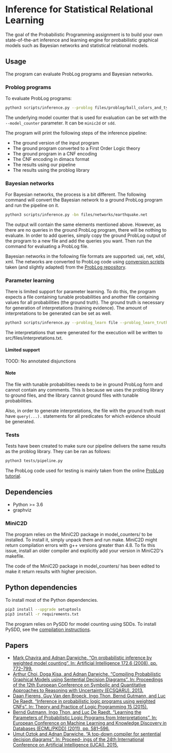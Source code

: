 # Inference for Statistical Relational Learning
The goal of the Probabilistic Programming assignment is to build your own state-of-the-art inference and learning engine for probabilistic graphical models such as Bayesian networks and statistical relational models.

## Usage
The program can evaluate ProbLog programs and Bayesian networks.

### Problog programs
To evaluate ProbLog programs:
```sh
python3 scripts/inference.py --problog files/problog/ball_colors_and_types.pl
```
The underlying model counter that is used for evaluation can be set with the `--model_counter` parameter. It can be `minic2d` or `sdd`.

The program will print the following steps of the inference pipeline:
* The ground version of the input program
* The ground program converted to a First Order Logic theory
* The ground program in a CNF encoding
* The CNF encoding in dimacs format
* The results using our pipeline
* The results using the problog library

### Bayesian networks
For Bayesian networks, the process is a bit different.
The following command will convert the Bayesian network to a ground ProbLog program and run the pipeline on it.
```sh
python3 scripts/inference.py -bn files/networks/earthquake.net
```
The output will contain the same elements mentioned above. However, as there are no queries in the ground ProbLog program, there will be nothing to evaluate. In order to add queries, simply copy the ground ProbLog output of the program to a new file and add the queries you want. Then run the command for evaluating a ProbLog file.

Bayesian networks in the following file formats are supported: uai, net, xdsl, xml. The networks are converted to ProbLog code using [conversion scripts](/src/problog_conversions) taken (and slightly adapted) from the [ProbLog repository](https://github.com/jordn/ProbLog).

### Parameter learning
There is limited support for parameter learning. To do this, the program expects a file containing tunable probabilities and another file containing values for all probabilities (the ground truth). The ground truth is necessary for generation of interpretations (training evidence). The amount of interpretations to be generated can be set as well.

```sh
python3 scripts/inference.py --problog_learn file --problog_learn_truth file_ground_truth --learning_interpretations 100
```
The interpretations that were generated for the execution will be written to src/files/interpretations.txt.

#### Limited support
TOOD: No annotated disjunctions

#### Note
The file with tunable probabilities needs to be in ground ProbLog form and cannot contain any comments. This is because we uses the problog library to ground files, and the library cannot ground files with tunable probabilities.

Also, in order to generate interpretations, the file with the ground truth must have `query(...).` statements for all predicates for which evidence should be generated.

### Tests
Tests have been created to make sure our pipeline delivers the same results as the problog library. They can be ran as follows:
```sh
python3 tests/pipeline.py
```
The ProbLog code used for testing is mainly taken from the online [ProbLog tutorial](https://dtai.cs.kuleuven.be/problog/tutorial.html).

## Dependencies
* Python >= 3.6
* graphviz

### MiniC2D
The program relies on the MiniC2D package in model_counters/ to be installed. To install it, simply unpack them and run make. MiniC2D might return compilation errors with g++ versions greater than 4.8. To fix this issue, install an older compiler and explicitly add your version in MiniC2D's makefile.

The code of the MiniC2D package in model_counters/ has been edited to make it return results with higher precision.

## Python dependencies
To install most of the Python dependencies.
```sh
pip3 install --upgrade setuptools
pip3 install -r requirements.txt
```
The program relies on PySDD for model counting using SDDs. To install PySDD, see the [compilation instructions](https://github.com/wannesm/PySDD).

## Papers
- [Mark Chavira and Adnan Darwiche. “On probabilistic inference by weighted model counting”. In: Artificial Intelligence 172.6 (2008), pp. 772–799.](http://www.sciencedirect.com/science/article/pii/S0004370207001889)
- [Arthur Choi, Doga Kisa, and Adnan Darwiche. “Compiling Probabilistic Graphical Models using Sentential Decision Diagrams”. In: Proceedings of the 12th European Conference on Symbolic and Quantitative Approaches to Reasoning with Uncertainty (ECSQARU). 2013.](https://link.springer.com/content/pdf/10.1007%2F978-3-642-39091-3.pdf)
- [Daan Fierens, Guy Van den Broeck, Ingo Thon, Bernd Gutmann, and Luc De Raedt. “Inference in probabilistic logic programs using weighted CNFs”. In: Theory and Practice of Logic Programming 15 (2015).](https://www.noexperiencenecessarybook.com/OvZm2/inference-in-probabilistic-logic-programs-using-weighted-cnf-39-s.html)
- [Bernd Gutmann, Ingo Thon, and Luc De Raedt. “Learning the Parameters of Probabilistic Logic Programs
from Interpretations”. In: European Conference on Machine Learning and Knowledge Discovery in Databases
(ECML/PKDD) (2011), pp. 581–596.](https://link.springer.com/content/pdf/10.1007%2F978-3-642-23780-5.pdf)
- [Umut Oztok and Adnan Darwiche. “A top-down compiler for sentential decision diagrams”. In: Proceed-
ings of the 24th International Conference on Artificial Intelligence (IJCAI). 2015.](http://www.ijcai.org/Proceedings/15/Papers/443.pdf)